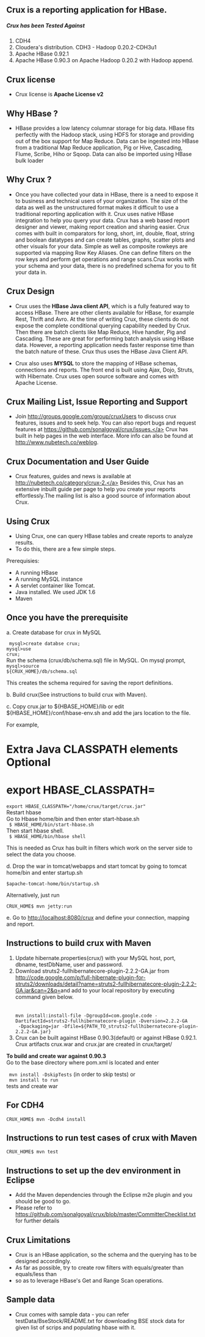 Crux is a reporting application for HBase.
-
<h5>Crux has been Tested Against</h5>
<ol>
 <li> CDH4</li>
 <li>Cloudera's distribution. CDH3 - Hadoop 0.20.2-CDH3u1</li>
 <li>Apache HBase 0.92.1</li>
 <li>Apache HBase 0.90.3 on Apache Hadoop 0.20.2 with Hadoop  append.</li>
</ol>

Crux license 
-
- Crux license is <b>Apache License v2</b>

Why HBase ?
-
- HBase provides a low latency columnar storage for big data. HBase fits perfectly with the Hadoop stack, using HDFS for storage and providing out of the box support for Map Reduce. Data can be ingested into HBase from a traditional Map Reduce application, Pig or Hive, Cascading, Flume, Scribe, Hiho or Sqoop. Data can also be imported using HBase bulk loader

Why Crux ?
-
- Once you have collected your data in HBase, there is a need to expose it to business and technical users of your organization. 
The size of the data as well as the unstructured format makes it difficult to use a traditional reporting application with it. Crux uses native HBase integration to help you query your data. Crux has a web based report designer and viewer, making report creation and sharing easier. Crux comes with built in comparators for long, short, int, double, float, string and boolean datatypes and can create tables, graphs, scatter plots and other visuals for your data. Simple as well as composite rowkeys are supported via mapping Row Key Aliases. One can define filters on the row keys and perform get operations and range scans.Crux works with your schema and your data, there is no predefined schema for you to fit your data in.

Crux Design
-
- Crux uses the <b>HBase Java client API</b>, which is a fully featured way to access HBase. There are other clients available for HBase, for example Rest, Thrift and Avro. At the time of writing Crux, these clients do not expose the complete conditional querying capability needed by Crux. Then there are batch clients like Map Reduce, Hive handler, Pig and Cascading. These are great for performing batch analysis using HBase data. However, a reporting application needs faster response time than the batch nature of these. Crux thus uses the HBase Java Client API.

- Crux also uses <b>MYSQL</b> to store the mapping of HBase schemas, connections and reports. The front end is built using Ajax, Dojo, Struts, with Hibernate. Crux uses open source software and comes with Apache License.

Crux Mailing List, Issue Reporting and Support 
-
- Join <a href=http://groups.google.com/group/cruxUsers>http://groups.google.com/group/cruxUsers</a> to discuss crux features, issues and to seek help. You can also report bugs and request features at <a href=https://github.com/sonalgoyal/crux/issues>https://github.com/sonalgoyal/crux/issues.</a>
Crux has built in help pages in the web interface. More info can also be found at http://www.nubetech.co/weblog.

Crux Documentation and User Guide 
-
- Crux features, guides and news is available at <a href=http://nubetech.co/category/crux-2>http://nubetech.co/category/crux-2.</a> Besides this, Crux has an extensive inbuilt guide per page to help you create your reports effortlessly.The mailing list is also a good source of information about Crux.

Using Crux
-
- Using Crux, one can query HBase tables and create reports to  analyze results. 
- To do this, there are a few simple steps.<br/>

 Prerequisies:
  - A running HBase
  - A running MySQL instance
  - A servlet container like Tomcat.
  - Java installed. We used JDK 1.6
  - Maven

Once you have the prerequisite
-
a. Create database for crux in MySQL

 <code> mysql>create databse crux;</code><br>
  <code>mysql>use crux;</code><br>
   Run the schema (crux/db/schema.sql) file in MySQL. On mysql prompt, <br>
  <code>mysql>source ${CRUX_HOME}/db/schema.sql</code>
   
  
  This creates the schema required for saving the report definitions.

b. Build crux(See instructions to build crux with Maven). 

c. Copy crux.jar to ${HBASE_HOME}/lib or edit ${HBASE_HOME}/conf/hbase-env.sh and add the jars location to the file.

  For example,<br>
  # Extra Java CLASSPATH elements Optional<br>
  # export HBASE_CLASSPATH=<br>
<code>export HBASE_CLASSPATH="/home/crux/target/crux.jar"</code><br>
  Restart hbase <br>
  Go to Hbase home/bin and then enter start-hbase.sh <br>
  <code>  $ HBASE_HOME/bin/start-hbase.sh</code><br>
  Then start hbase shell. <br>
  <code>  $ HBASE_HOME/bin/hbase shell</code>
  
    
   This is needed as Crux has built in filters which work on the   server side to select the data you choose. 

d. Drop the war in tomcat/webapps and start tomcat by going to  tomcat home/bin and enter startup.sh 

    $apache-tomcat-home/bin/startup.sh
 
  Alternatively, just run
  
    CRUX_HOME$ mvn jetty:run 

e. Go to <a href=http://localhost:8080/crux>http://localhost:8080/crux</a> and define your connection, mapping and report.

Instructions to build crux with Maven
-

<ol>
<li> Update hibernate.properties(crux/) with your MySQL host, port, dbname, testDbName, user and password.</li>
<li>Download struts2-fullhibernatecore-plugin-2.2.2-GA.jar from <a href=http://code.google.com/p/full-hibernate-plugin-for-struts2/downloads/detail?name=struts2-fullhibernatecore-plugin-2.2.2-GA.jar&can=2&q=>http://code.google.com/p/full-hibernate-plugin-for-struts2/downloads/detail?name=struts2-fullhibernatecore-plugin-2.2.2-GA.jar&can=2&q=</a>and add to your local repository by executing command given below.<br><br>

<code>    
mvn install:install-file -DgroupId=com.google.code -DartifactId=struts2-fullhibernatecore-plugin -Dversion=2.2.2-GA<br> -Dpackaging=jar -Dfile=${PATH_TO_struts2-fullhibernatecore-plugin-2.2.2-GA.jar} 
</code>    
</li>
<li> Crux can be built against HBase 0.90.3(default) or against HBase 0.92.1. Crux artifacts crux.war and crux.jar are created in crux/target/</li></ol>

<b> To build and create war against 0.90.3</b><br>
 Go to the base directory where pom.xml is located and enter<br>
 
   <code> mvn install -DskipTests</code> (in order to skip tests) or <br>
  <code>  mvn install to run </code><br>
   tests and create war

For CDH4
-
    CRUX_HOME$ mvn -Dcdh4 install

Instructions to run test cases of crux with Maven
-
    CRUX_HOME$ mvn test

Instructions to set up the dev environment in Eclipse
-
- Add the Maven dependencies through the Eclipse m2e plugin and you should be good to go. 
- Please refer to <a href=https://github.com/sonalgoyal/crux/blob/master/CommitterChecklist.txt>https://github.com/sonalgoyal/crux/blob/master/CommitterChecklist.txt</a> for further details 

Crux Limitations
-
- Crux is an HBase application, so the schema and the querying has to be designed accordingly.
- As far as possible, try to create row filters with  equals/greater than equals/less than 
- so as to leverage HBase's Get and Range Scan operations.  

Sample data
-
- Crux comes with sample data - you can refer testData/BseStock/README.txt for downloading BSE stock data for given list of scrips and populating hbase with it.
